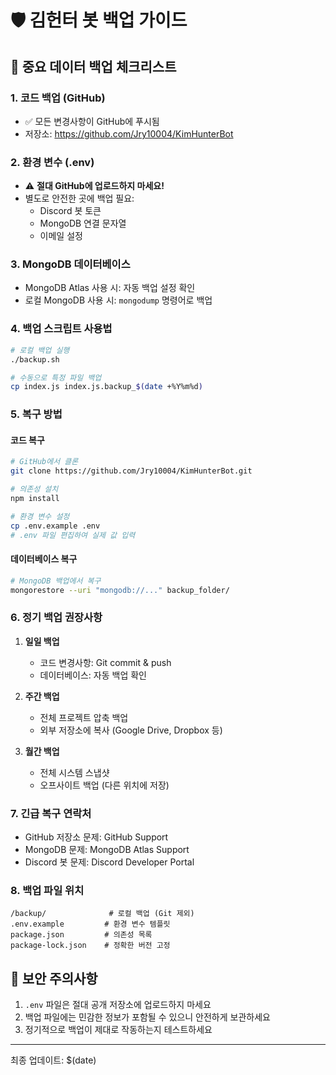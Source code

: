 # 🛡️ 김헌터 봇 백업 가이드

## 🚨 중요 데이터 백업 체크리스트

### 1. **코드 백업 (GitHub)**
- ✅ 모든 변경사항이 GitHub에 푸시됨
- 저장소: https://github.com/Jry10004/KimHunterBot

### 2. **환경 변수 (.env)**
- ⚠️ **절대 GitHub에 업로드하지 마세요!**
- 별도로 안전한 곳에 백업 필요:
  - Discord 봇 토큰
  - MongoDB 연결 문자열
  - 이메일 설정

### 3. **MongoDB 데이터베이스**
- MongoDB Atlas 사용 시: 자동 백업 설정 확인
- 로컬 MongoDB 사용 시: `mongodump` 명령어로 백업

### 4. **백업 스크립트 사용법**
```bash
# 로컬 백업 실행
./backup.sh

# 수동으로 특정 파일 백업
cp index.js index.js.backup_$(date +%Y%m%d)
```

### 5. **복구 방법**

#### 코드 복구
```bash
# GitHub에서 클론
git clone https://github.com/Jry10004/KimHunterBot.git

# 의존성 설치
npm install

# 환경 변수 설정
cp .env.example .env
# .env 파일 편집하여 실제 값 입력
```

#### 데이터베이스 복구
```bash
# MongoDB 백업에서 복구
mongorestore --uri "mongodb://..." backup_folder/
```

### 6. **정기 백업 권장사항**

1. **일일 백업**
   - 코드 변경사항: Git commit & push
   - 데이터베이스: 자동 백업 확인

2. **주간 백업**
   - 전체 프로젝트 압축 백업
   - 외부 저장소에 복사 (Google Drive, Dropbox 등)

3. **월간 백업**
   - 전체 시스템 스냅샷
   - 오프사이트 백업 (다른 위치에 저장)

### 7. **긴급 복구 연락처**
- GitHub 저장소 문제: GitHub Support
- MongoDB 문제: MongoDB Atlas Support
- Discord 봇 문제: Discord Developer Portal

### 8. **백업 파일 위치**
```
/backup/              # 로컬 백업 (Git 제외)
.env.example         # 환경 변수 템플릿
package.json         # 의존성 목록
package-lock.json    # 정확한 버전 고정
```

## 🔐 보안 주의사항
1. `.env` 파일은 절대 공개 저장소에 업로드하지 마세요
2. 백업 파일에는 민감한 정보가 포함될 수 있으니 안전하게 보관하세요
3. 정기적으로 백업이 제대로 작동하는지 테스트하세요

---
최종 업데이트: $(date)